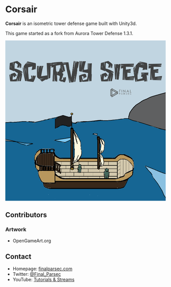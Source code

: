 Corsair
======
**Corsair** is an isometric tower defense game built with Unity3d.

This game started as a fork from Aurora Tower Defense 1.3.1.

![Corsair Feature Graphic](Art/PirateShipPaintedPromo.png)

## Contributors
### Artwork
* OpenGameArt.org

## Contact
* Homepage: [finalparsec.com](http://finalparsec.com)
* Twitter: [@Final_Parsec](https://twitter.com/Final_Parsec "@Final_Parsec on twitter")
* YouTube: [Tutorials & Streams](https://www.youtube.com/c/FinalParsec "Final Parsec on Youtube")
